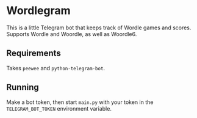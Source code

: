 # Wordlegram

This is a little Telegram bot that keeps track of Wordle games and scores.
Supports Wordle and Woordle, as well as Woordle6.

## Requirements

Takes `peewee` and `python-telegram-bot`.

## Running

Make a bot token, then start `main.py` with your token in the
`TELEGRAM_BOT_TOKEN` environment variable.
